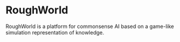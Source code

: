 # RoughWorld

RoughWorld is a platform for commonsense AI based on a game-like simulation representation of knowledge.
